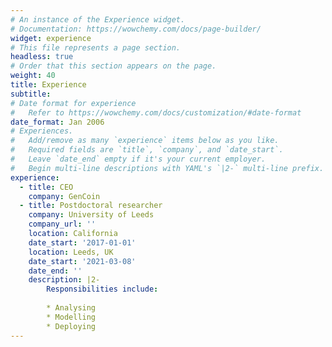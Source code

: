 ```yaml
---
# An instance of the Experience widget.
# Documentation: https://wowchemy.com/docs/page-builder/
widget: experience
# This file represents a page section.
headless: true
# Order that this section appears on the page.
weight: 40
title: Experience
subtitle:
# Date format for experience
#   Refer to https://wowchemy.com/docs/customization/#date-format
date_format: Jan 2006
# Experiences.
#   Add/remove as many `experience` items below as you like.
#   Required fields are `title`, `company`, and `date_start`.
#   Leave `date_end` empty if it's your current employer.
#   Begin multi-line descriptions with YAML's `|2-` multi-line prefix.
experience:
  - title: CEO
    company: GenCoin
  - title: Postdoctoral researcher
    company: University of Leeds
    company_url: ''
    location: California
    date_start: '2017-01-01'
    location: Leeds, UK
    date_start: '2021-03-08'
    date_end: ''
    description: |2-
        Responsibilities include:
        
        * Analysing
        * Modelling
        * Deploying
---
```

